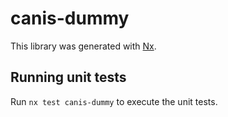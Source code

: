 # canis-dummy

This library was generated with [Nx](https://nx.dev).

## Running unit tests

Run `nx test canis-dummy` to execute the unit tests.
